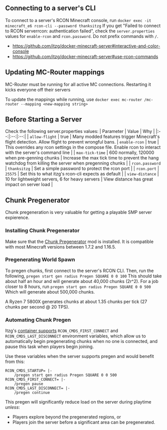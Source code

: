 ## Connecting to a server's CLI
To connect to a server's RCON Minecraft console, run
`docker exec -it minecraft_e6 rcon-cli --password thanksitzg`
If you get "Failed to connect to RCON serverrcon: authentication failed", check the `server.properties` values for `enable-rcon` and `rcon.password`.
Do not prefix commands with `/`. 

- https://github.com/itzg/docker-minecraft-server#interactive-and-color-console
- https://github.com/itzg/docker-minecraft-server#use-rcon-commands

## Updating MC-Router mappings
MC-Router must be running for all active MC connections. Restarting it kicks everyone off their servers

To update the mappings while running, use `docker exec mc-router /mc-router --mapping <new-mapping string>`

## Before Starting a Server
Check the following server.properties values:
| Parameter | Value | Why |
|:--:|:--:|:--:|
| `allow-flight` | true | Many modded features trigger Minecraft's flight detection. Allow flight to prevent wrongful bans.
| `enable-rcon` | true | This overrides any rcon settings in the compose file. Enable rcon to interact with the server's command line |
| `max-tick-time` | 600 normally, 120000 when pre-genning chunks | Increase the max tick time to prevent the hang watchdog from killing the server when pregenning chunks |
| `rcon.password` | `thanksitzg` | Set a simple password to protect the rcon port |
| `rcon.port` | `25575` | Set this to what itzg's rcon-cli expects as default |
| `view-distance` | 10 for lightweight servers, 6 for heavy servers | View distance has great impact on server load |

## Chunk Pregenerator
Chunk pregeneration is very valuable for getting a playable SMP server expierence. 
### Installing Chunk Pregenerator
Make sure that the [Chunk Pregenerator](https://www.curseforge.com/minecraft/mc-mods/chunkpregenerator) mod is installed. It is compatible with most Minecraft versions between 1.7.2 and 1.16.5.
### Pregenerating World Spawn
To pregen chunks, first connect to the server's RCON CLI. Then, run the following, 
`pregen start gen radius Pregen SQUARE 0 0 100`
This should take about half an hour and will generate about 40,000 chunks (2r^2). 
For a job closer to 8 hours, run
`pregen start gen radius Pregen SQUARE 0 0 500`
Which will generate about 500,000 chunks.

A Ryzen 7 5800X generates chunks at about 1.35 chunks per tick (27 chunks per second @ 20 TPS).

### Automating Chunk Pregen
Itzg's [container supports](https://github.com/itzg/docker-minecraft-server#use-rcon-commands) `RCON_CMDS_FIRST_CONNECT` and `RCON_CMDS_LAST_DISCONNECT` environment variables, which allow us to automatically begin pregenerating chunks when no one is connected, and pause this task when players begin joining.

Use these variables when the server supports pregen and would benefit from this:
```
RCON_CMDS_STARTUP= |-
    /pregen start gen radius Pregen SQUARE 0 0 500
RCON_CMDS_FIRST_CONNECT= |-
    /pregen pause
RCON_CMDS_LAST_DISCONNECT= |-
    /pregen continue
```
This pregen will significantly reduce load on the server during playtime *unless*:
* Players explore beyond the pregenerated regions, or
* Players join the server before a significant area can be pregenerated.
